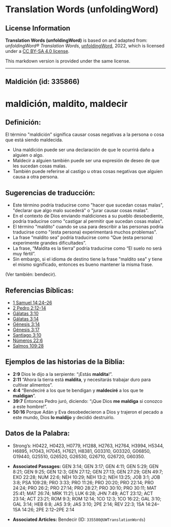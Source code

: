 # Translation Words (unfoldingWord)

## License Information

**Translation Words (unfoldingWord)** is based on and adapted from: _unfoldingWord® Translation Words_, [unfoldingWord](https://unfoldingword.org/utw), 2022, which is licensed under a [CC BY-SA 4.0 license](https://creativecommons.org/licenses/by-sa/4.0/legalcode.en).

This markdown version is provided under the same license.



--------------------------------

## Maldición (id: 335866)

maldición, maldito, maldecir
============================

Definición:
-----------

El término "maldición" significa causar cosas negativas a la persona o cosa que está siendo maldecida.

* Una maldición puede ser una declaración de que le ocurrirá daño a alguien o algo.
* Maldecir a alguien también puede ser una expresión de deseo de que les sucedan cosas malas.
* También puede referirse al castigo u otras cosas negativas que alguien causa a otra persona.

Sugerencias de traducción:
--------------------------

* Este término podría traducirse como "hacer que sucedan cosas malas", "declarar que algo malo sucederá" o "jurar causar cosas malas".
* En el contexto de Dios enviando maldiciones a su pueblo desobediente, podría traducirse como "castigar al permitir que sucedan cosas malas".
* El término "maldito" cuando se usa para describir a las personas podría traducirse como "(esta persona) experimentará muchos problemas".
* La frase “maldito sea” podría traducirse como “Que (esta persona) experimente grandes dificultades”.
* La frase, “Maldita es la tierra” podría traducirse como “El suelo no será muy fértil”.
* Sin embargo, si el idioma de destino tiene la frase "maldito sea" y tiene el mismo significado, entonces es bueno mantener la misma frase.

(Ver también: bendecir).

Referencias Bíblicas:
---------------------

* [1 Samuel 14:24–26](https://ref.ly/1Sam14:24-1Sam14:26)
* [2 Pedro 2:12–14](https://ref.ly/2Pet2:12-2Pet2:14)
* [Gálatas 3:10](https://ref.ly/Gal3:10)
* [Gálatas 3:14](https://ref.ly/Gal3:14)
* [Génesis 3:14](https://ref.ly/Gen3:14)
* [Génesis 3:17](https://ref.ly/Gen3:17)
* [Santiago 3:10](https://ref.ly/Jas3:10)
* [Números 22:6](https://ref.ly/Num22:6)
* [Salmos 109:28](https://ref.ly/Ps109:28)

Ejemplos de las historias de la Biblia:
---------------------------------------

* **2:9** Dios le dijo a la serpiente: “¡Estás **maldita**!”.
* **2:11** “Ahora la tierra está **maldita**, y necesitarás trabajar duro para cultivar alimentos”.
* **4:4** “Bendeciré a los que te bendigan y **maldeciré** a los que te **maldigan**”.
* **39:7** Entonces Pedro juró, diciendo: “¡Que Dios **me maldiga** si conozco a este hombre!”.
* **50:16** Porque Adán y Eva desobedecieron a Dios y trajeron el pecado a este mundo, Dios **lo maldijo** y decidió destruirlo.

Datos de la Palabra:
--------------------

* Strong’s: H0422, H0423, H0779, H1288, H2763, H2764, H3994, H5344, H6895, H7043, H7045, H7621, H8381, G03310, G03320, G06850, G19440, G25510, G26520, G26530, G26710, G26720, G60350\.

* **Associated Passages:** GEN 3:14; GEN 3:17; GEN 4:11; GEN 5:29; GEN 8:21; GEN 9:25; GEN 12:3; GEN 27:12; GEN 27:13; GEN 27:29; GEN 49:7; EXO 22:28; NUM 22:6; NEH 10:29; NEH 13:2; NEH 13:25; JOB 3:1; JOB 3:8; PSA 109:28; PRO 3:33; PRO 11:26; PRO 20:20; PRO 22:14; PRO 24:24; PRO 26:2; PRO 27:14; PRO 28:27; PRO 30:10; PRO 30:11; MAT 25:41; MAT 26:74; MRK 11:21; LUK 6:28; JHN 7:49; ACT 23:12; ACT 23:14; ACT 23:21; ROM 9:3; ROM 12:14; 1CO 12:3; 1CO 16:22; GAL 3:10; GAL 3:14; HEB 6:8; JAS 3:9; JAS 3:10; 2PE 2:14; REV 22:3; 1SA 14:24–1SA 14:26; 2PE 2:12–2PE 2:14
* **Associated Articles:** Bendecir (ID: `335580@UWTranslationWords`)

